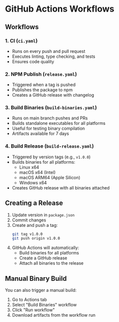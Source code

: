 # GitHub Actions Workflows

## Workflows

### 1. CI (`ci.yaml`)
- Runs on every push and pull request
- Executes linting, type checking, and tests
- Ensures code quality

### 2. NPM Publish (`release.yaml`)
- Triggered when a tag is pushed
- Publishes the package to npm
- Creates a GitHub release with changelog

### 3. Build Binaries (`build-binaries.yaml`)
- Runs on main branch pushes and PRs
- Builds standalone executables for all platforms
- Useful for testing binary compilation
- Artifacts available for 7 days

### 4. Build Release (`build-release.yaml`)
- Triggered by version tags (e.g., `v1.0.0`)
- Builds binaries for all platforms:
  - Linux x64
  - macOS x64 (Intel)
  - macOS ARM64 (Apple Silicon)
  - Windows x64
- Creates GitHub release with all binaries attached

## Creating a Release

1. Update version in `package.json`
2. Commit changes
3. Create and push a tag:
   ```bash
   git tag v1.0.0
   git push origin v1.0.0
   ```
4. GitHub Actions will automatically:
   - Build binaries for all platforms
   - Create a GitHub release
   - Attach all binaries to the release

## Manual Binary Build

You can also trigger a manual build:
1. Go to Actions tab
2. Select "Build Binaries" workflow
3. Click "Run workflow"
4. Download artifacts from the workflow run